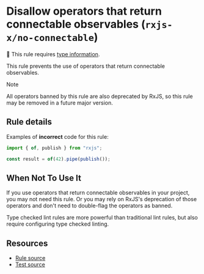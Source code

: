 # Disallow operators that return connectable observables (`rxjs-x/no-connectable`)

💭 This rule requires [type information](https://typescript-eslint.io/linting/typed-linting).

<!-- end auto-generated rule header -->

This rule prevents the use of operators that return connectable observables.

> [!NOTE]
> All operators banned by this rule are also deprecated by RxJS,
> so this rule may be removed in a future major version.

## Rule details

Examples of **incorrect** code for this rule:

```ts
import { of, publish } from "rxjs";

const result = of(42).pipe(publish());
```

## When Not To Use It

If you use operators that return connectable observables in your project, you may not need this rule.
Or you may rely on RxJS's deprecation of those operators and don't need to double-flag the operators as banned.

Type checked lint rules are more powerful than traditional lint rules, but also require configuring type checked linting.

## Resources

- [Rule source](https://github.com/JasonWeinzierl/eslint-plugin-rxjs-x/blob/main/src/rules/no-connectable.ts)
- [Test source](https://github.com/JasonWeinzierl/eslint-plugin-rxjs-x/blob/main/tests/rules/no-connectable.test.ts)
